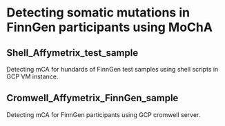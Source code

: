 # Detecting somatic mutations in FinnGen participants using MoChA


## Shell_Affymetrix_test_sample
Detecting mCA for hundards of FinnGen test samples using shell scripts in GCP VM instance.

## Cromwell_Affymetrix_FinnGen_sample
Detecting mCA for FinnGen participants using GCP cromwell server.


